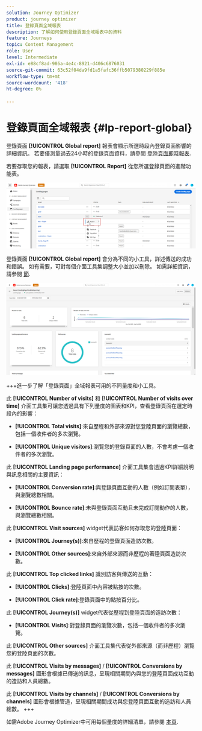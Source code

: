 ```yaml
---
solution: Journey Optimizer
product: journey optimizer
title: 登錄頁面全域報表
description: 了解如何使用登錄頁面全域報表中的資料
feature: Journeys
topic: Content Management
role: User
level: Intermediate
exl-id: e88cf8ad-986a-4e4c-8921-d406c6876031
source-git-commit: 63c52f04da9fd1a5fafc36ffb5079380229f885e
workflow-type: tm+mt
source-wordcount: '418'
ht-degree: 0%

---
```


# 登錄頁面全域報表 {#lp-report-global}

登錄頁面 **[!UICONTROL Global report]** 報表會顯示所選時段內登錄頁面影響的詳細資訊。 若要僅測量過去24小時的登錄頁面資料，請參閱 [登陸頁面即時報表](lp-report-live.md).

若要存取您的報表，請選取 **[!UICONTROL Report]** 從您所選登錄頁面的進階功能表。

![](assets/landing_page_report.png)

登錄頁面 **[!UICONTROL Global report]** 會分為不同的小工具，詳述傳送的成功和錯誤。 如有需要，可對每個介面工具集調整大小並加以刪除。 如需詳細資訊，請參閱 [節](global-report.md).

![](assets/landing_page_global.png)

+++進一步了解「登錄頁面」全域報表可用的不同量度和小工具。

此 **[!UICONTROL Number of visits]** 和 **[!UICONTROL Number of visits over time]** 介面工具集可讓您透過具有下列量度的圖表和KPI，查看登錄頁面在選定時段內的影響：

* **[!UICONTROL Total visits]**:來自歷程和外部來源對您登陸頁面的瀏覽總數，包括一個收件者的多次瀏覽。

* **[!UICONTROL Unique visitors]**:瀏覽您的登錄頁面的人數，不會考慮一個收件者的多次瀏覽。

此 **[!UICONTROL Landing page performance]** 介面工具集會透過KPI詳細說明與訊息相關的主要資訊：

* **[!UICONTROL Conversion rate]**:與登錄頁面互動的人數（例如訂閱表單），與瀏覽總數相關。

* **[!UICONTROL Bounce rate]**:未與登錄頁面互動且未完成訂閱動作的人數，與瀏覽總數相關。

此 **[!UICONTROL Visit sources]** widget代表訪客如何存取您的登陸頁面：

* **[!UICONTROL Journey(s)]**:來自歷程的登錄頁面造訪次數。

* **[!UICONTROL Other sources]**:來自外部來源而非歷程的著陸頁面造訪次數。

此 **[!UICONTROL Top clicked links]** 識別訪客與傳送的互動：

* **[!UICONTROL Clicks]**:登陸頁面中內容被點按的次數。

* **[!UICONTROL Click rate]**:登錄頁面中的點按百分比。

此 **[!UICONTROL Journey(s)]** widget代表從歷程到登陸頁面的造訪次數：

* **[!UICONTROL Visits]**:對登錄頁面的瀏覽次數，包括一個收件者的多次瀏覽。

此 **[!UICONTROL Other sources]** 介面工具集代表從外部來源（而非歷程）瀏覽您的登陸頁面的次數。

此 **[!UICONTROL Visits by messages]** / **[!UICONTROL Conversions by messages]** 圖形會根據已傳送的訊息，呈現相關期間內與您的登陸頁面成功互動的造訪和人員總數。

此 **[!UICONTROL Visits by channels]** / **[!UICONTROL Conversions by channels]** 圖形會根據管道，呈現相關期間成功與您登陸頁面互動的造訪和人員總數。
+++

如需Adobe Journey Optimizer中可用每個量度的詳細清單，請參閱 [本頁](global-report.md#list-of-components-global).
